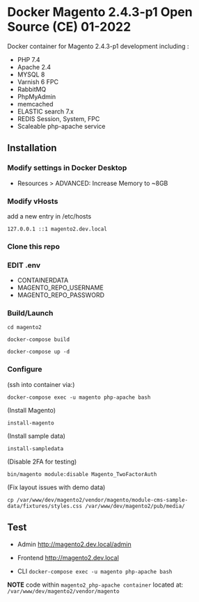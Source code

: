 
# Docker Magento 2.4.3-p1 Open Source (CE) 01-2022

Docker container for Magento 2.4.3-p1 development including :

  - PHP 7.4
  - Apache 2.4
  - MYSQL 8
  - Varnish 6 FPC  
  - RabbitMQ  
  - PhpMyAdmin
  - memcached
  - ELASTIC search 7.x
  - REDIS Session, System, FPC
  - Scaleable php-apache service

## Installation

### Modify settings in Docker Desktop
- Resources > ADVANCED: Increase Memory to ~8GB

### Modify vHosts
add a new entry in /etc/hosts

`127.0.0.1 ::1 magento2.dev.local`

### Clone this repo
### EDIT .env
- CONTAINERDATA
- MAGENTO_REPO_USERNAME
- MAGENTO_REPO_PASSWORD

### Build/Launch
`cd magento2`

`docker-compose build`

`docker-compose up -d`

### Configure
(ssh into container via:)

`docker-compose exec -u magento php-apache bash`


(Install Magento)

`install-magento`


(Install sample data)

`install-sampledata`


(Disable 2FA for testing)

`bin/magento module:disable Magento_TwoFactorAuth`

(Fix layout issues with demo data)

`cp /var/www/dev/magento2/vendor/magento/module-cms-sample-data/fixtures/styles.css /var/www/dev/magento2/pub/media/`

## Test

 - Admin
http://magento2.dev.local/admin

 - Frontend
http://magento2.dev.local

 - CLI
`docker-compose exec -u magento php-apache bash`

**NOTE** code within `magento2_php-apache container` located at: `/var/www/dev/magento2/vendor/magento`

